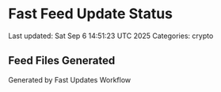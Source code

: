 # Fast Feed Update Status
Last updated: Sat Sep  6 14:51:23 UTC 2025
Categories: crypto

## Feed Files Generated

Generated by Fast Updates Workflow
